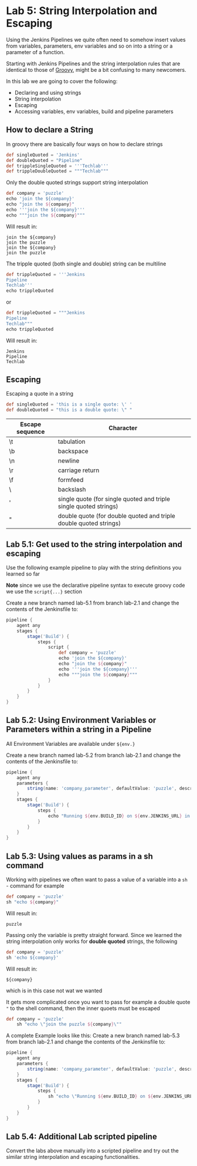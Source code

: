 Lab 5: String Interpolation and Escaping 
=========================================

Using the Jenkins Pipelines we quite often need to somehow insert values from variables, parameters, 
env variables and so on into a string or a parameter of a function.

Starting with Jenkins Pipelines and the string interpolation rules that are identical to those of [Groovy](http://docs.groovy-lang.org/latest/html/documentation/#all-strings), might be 
a bit confusing to many newcomers.

In this lab we are going to cover the following:

* Declaring and using strings
* String interpolation
* Escaping
* Accessing variables, env variables, build and pipeline parameters

How to declare a String
-----------------------

In groovy there are basically four ways on how to declare strings

```groovy
def singleQuoted = 'Jenkins'
def doubleQuoted = "Pipeline"
def trippleSingleQuoted = '''Techlab'''
def trippleDoubleQuoted = """Techlab"""
```
	
Only the double quoted strings support string interpolation

```groovy
def company = 'puzzle'
echo 'join the ${company}'
echo "join the ${company}"
echo '''join the ${company}'''
echo """join the ${company}"""
```

Will result in:

```
join the ${company}
join the puzzle
join the ${company}
join the puzzle
```

The tripple quoted (both single and double) string can be multiline

```groovy
def trippleQuoted = '''Jenkins
Pipeline
Techlab'''
echo trippleQuoted
```
	
or

```groovy
def trippleQuoted = """Jenkins
Pipeline
Techlab"""
echo trippleQuoted
```
	
Will result in:

```
Jenkins
Pipeline
Techlab
```
	
Escaping
--------

Escaping a quote in a string

```groovy
def singleQuoted = 'this is a single quote: \' '
def doubleQuoted = "this is a double quote: \" "
```

| Escape sequence | Character |
|---|---|
| \t  | tabulation  |
| \b  | backspace  |
| \n  | newline  |
| \r  | carriage return  |
| \f  | formfeed  |
| \\  | backslash  |
| \'  | single quote (for single quoted and triple single quoted strings) |
| \"  | double quote (for double quoted and triple double quoted strings) |

Lab 5.1: Get used to the string interpolation and escaping
-----------------------------------------------------------

Use the following example pipeline to play with the string definitions you learned so far

**Note** since we use the declarative pipeline syntax to execute groovy code we use the ``script{...}`` section

Create a new branch named lab-5.1 from branch lab-2.1 and change the contents of the Jenkinsfile to:

```groovy
pipeline {
	agent any
	stages {
		stage('Build') {
			steps {
				script {
					def company = 'puzzle'
					echo 'join the ${company}'
					echo "join the ${company}"
					echo '''join the ${company}'''
					echo """join the ${company}"""
				}
			}
		}
	}
}
```


Lab 5.2: Using Environment Variables or Parameters within a string in a Pipeline
-------------------------------------------------------------------

All Environment Variables are available under ``${env.}``

Create a new branch named lab-5.2 from branch lab-2.1 and change the contents of the Jenkinsfile to:

```groovy
pipeline {
    agent any
	parameters {
		string(name: 'company_parameter', defaultValue: 'puzzle', description: 'The company the pipeline runs in')
	}
    stages {
        stage('Build') {
            steps {
                echo "Running ${env.BUILD_ID} on ${env.JENKINS_URL} in company ${params.company_parameter}"
            }
        }
    }
}
```


Lab 5.3: Using values as params in a sh command
------------------------------------------------

Working with pipelines we often want to pass a value of a variable into a ``sh`` - command for example

```groovy
def company = 'puzzle'
sh "echo ${company}"
```

Will result in:

```
puzzle
```
	
Passing only the variable is pretty straight forward. Since we learned the string interpolation only works
for **double quoted** strings, the following

```groovy
def company = 'puzzle'
sh 'echo ${company}'
```

Will result in:

```
${company}
```

which is in this case not wat we wanted

It gets more complicated once you want to pass for example a double quote ``"`` to the shell command, then the 
inner quoets must be escaped

```groovy
def company = 'puzzle'
	sh "echo \"join the puzzle ${company}\""
```

A complete Example looks like this:
Create a new branch named lab-5.3 from branch lab-2.1 and change the contents of the Jenkinsfile to:

```groovy
pipeline {
    agent any
	parameters {
		string(name: 'company_parameter', defaultValue: 'puzzle', description: 'The company the pipeline runs in')
	}
    stages {
        stage('Build') {
            steps {
                sh "echo \"Running ${env.BUILD_ID} on ${env.JENKINS_URL}\" in company ${params.company_parameter}"
            }
        }
    }
}
```



Lab 5.4: Additional Lab scripted pipeline
-----------------------------------------

Convert the labs above manually into a scripted pipeline and try out the similar string interpolation and escaping functionalities.
